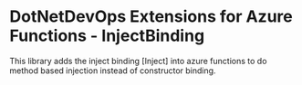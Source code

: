 
# DotNetDevOps Extensions for Azure Functions - InjectBinding

This library adds the inject binding [Inject] into azure functions to do method based injection instead of constructor binding.